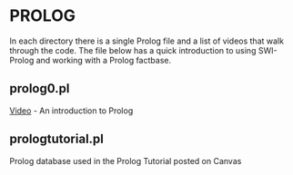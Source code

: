 # PROLOG

In each directory there is a single Prolog file and a list of videos that walk through the code.  The file below has a quick introduction to using SWI-Prolog and working with a Prolog factbase.

## prolog0.pl

[Video](https://youtu.be/pgGL0r3tLbY) - An introduction to Prolog

## prologtutorial.pl

Prolog database used in the Prolog Tutorial posted on Canvas
